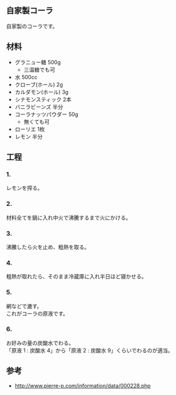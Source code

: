 自家製コーラ
--

自家製のコーラです。

材料
--

* グラニュー糖 500g
  * 三温糖でも可
* 水 500cc
* クローブ(ホール) 2g
* カルダモン(ホール) 3g
* シナモンスティック 2本
* バニラビーンズ 半分
* コーラナッツパウダー 50g
  * 無くても可
* ローリエ 1枚
* レモン 半分

工程
--

### 1.

レモンを搾る。

### 2.

材料全てを鍋に入れ中火で沸騰するまで火にかける。

### 3.

沸騰したら火を止め、粗熱を取る。

### 4.

粗熱が取れたら、そのまま冷蔵庫に入れ半日ほど寝かせる。

### 5.

網などで漉す。  
これがコーラの原液です。

### 6.

お好みの量の炭酸水でわる。  
「原液 1 : 炭酸水 4」から「原液 2 : 炭酸水 9」くらいでわるのが適当。

参考
--

* http://www.pierre-p.com/information/data/000228.php
